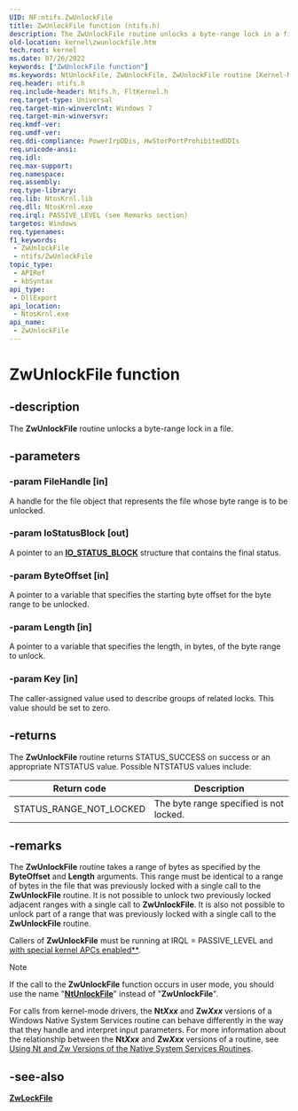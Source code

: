 ```yaml
---
UID: NF:ntifs.ZwUnlockFile
title: ZwUnlockFile function (ntifs.h)
description: The ZwUnlockFile routine unlocks a byte-range lock in a file.
old-location: kernel\zwunlockfile.htm
tech.root: kernel
ms.date: 07/26/2022
keywords: ["ZwUnlockFile function"]
ms.keywords: NtUnlockFile, ZwUnlockFile, ZwUnlockFile routine [Kernel-Mode Driver Architecture], k111_a77fe0ba-5252-4441-aaad-67d2bbae01cb.xml, kernel.zwunlockfile, ntifs/NtUnlockFile, ntifs/ZwUnlockFile
req.header: ntifs.h
req.include-header: Ntifs.h, FltKernel.h
req.target-type: Universal
req.target-min-winverclnt: Windows 7
req.target-min-winversvr: 
req.kmdf-ver: 
req.umdf-ver: 
req.ddi-compliance: PowerIrpDDis, HwStorPortProhibitedDDIs
req.unicode-ansi: 
req.idl: 
req.max-support: 
req.namespace: 
req.assembly: 
req.type-library: 
req.lib: NtosKrnl.lib
req.dll: NtosKrnl.exe
req.irql: PASSIVE_LEVEL (see Remarks section)
targetos: Windows
req.typenames: 
f1_keywords:
 - ZwUnlockFile
 - ntifs/ZwUnlockFile
topic_type:
 - APIRef
 - kbSyntax
api_type:
 - DllExport
api_location:
 - NtosKrnl.exe
api_name:
 - ZwUnlockFile
---
```


# ZwUnlockFile function

## -description

The **ZwUnlockFile** routine unlocks a byte-range lock in a file.

## -parameters

### -param FileHandle [in]

A handle for the file object that represents the file whose byte range is to be unlocked.

### -param IoStatusBlock [out]

A pointer to an [**IO_STATUS_BLOCK**](../wdm/ns-wdm-_io_status_block.md) structure that contains the final status.

### -param ByteOffset [in]

A pointer to a variable that specifies the starting byte offset for the byte range to be unlocked.

### -param Length [in]

A pointer to a variable that specifies the length, in bytes, of the byte range to unlock.

### -param Key [in]

The caller-assigned value used to describe groups of related locks. This value should be set to zero.

## -returns

The **ZwUnlockFile** routine returns STATUS_SUCCESS on success or an appropriate NTSTATUS value. Possible NTSTATUS values include:

| Return code | Description |
| ----------- | ----------- |
| STATUS_RANGE_NOT_LOCKED | The byte range specified is not locked. |

## -remarks

The **ZwUnlockFile** routine takes a range of bytes as specified by the **ByteOffset** and **Length** arguments. This range must be identical to a range of bytes in the file that was previously locked with a single call to the **ZwUnlockFile** routine. It is not possible to unlock two previously locked adjacent ranges with a single call to **ZwUnlockFile**. It is also not possible to unlock part of a range that was previously locked with a single call to the **ZwUnlockFile** routine.

Callers of **ZwUnlockFile** must be running at IRQL = PASSIVE_LEVEL and [with special kernel APCs enabled**](/windows-hardware/drivers/kernel/disabling-apcs).

> [!NOTE]
> If the call to the **ZwUnlockFile** function occurs in user mode, you should use the name "[**NtUnlockFile**](nf-ntifs-ntunlockfile.md)" instead of "**ZwUnlockFile**".

For calls from kernel-mode drivers, the **Nt*Xxx*** and **Zw*Xxx*** versions of a Windows Native System Services routine can behave differently in the way that they handle and interpret input parameters. For more information about the relationship between the **Nt*Xxx*** and **Zw*Xxx*** versions of a routine, see [Using Nt and Zw Versions of the Native System Services Routines](/windows-hardware/drivers/kernel/using-nt-and-zw-versions-of-the-native-system-services-routines).

## -see-also

[**ZwLockFile**](nf-ntifs-zwlockfile.md)
